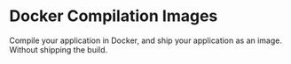 # Docker Compilation Images

Compile your application in Docker, and ship your application as an image. Without shipping the build.
